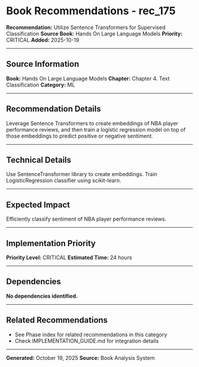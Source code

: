# Book Recommendations - rec_175

**Recommendation:** Utilize Sentence Transformers for Supervised Classification
**Source Book:** Hands On Large Language Models
**Priority:** CRITICAL
**Added:** 2025-10-19

---

## Source Information

**Book:** Hands On Large Language Models
**Chapter:** Chapter 4. Text Classification
**Category:** ML

---

## Recommendation Details

Leverage Sentence Transformers to create embeddings of NBA player performance reviews, and then train a logistic regression model on top of those embeddings to predict positive or negative sentiment.

---

## Technical Details

Use SentenceTransformer library to create embeddings. Train LogisticRegression classifier using scikit-learn.

---

## Expected Impact

Efficiently classify sentiment of NBA player performance reviews.

---

## Implementation Priority

**Priority Level:** CRITICAL
**Estimated Time:** 24 hours

---

## Dependencies

**No dependencies identified.**

---

## Related Recommendations

- See Phase index for related recommendations in this category
- Check IMPLEMENTATION_GUIDE.md for integration details

---

**Generated:** October 19, 2025
**Source:** Book Analysis System
